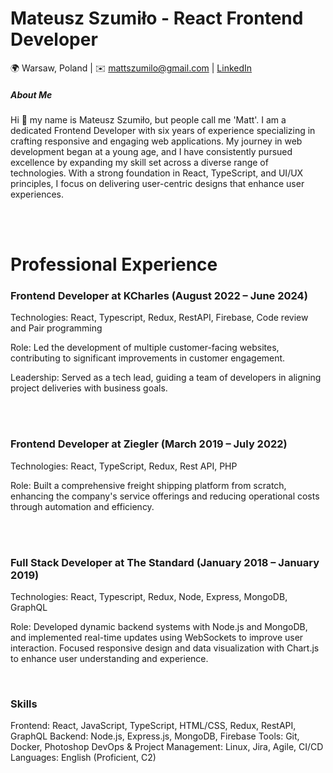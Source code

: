 # Mateusz Szumiło - React Frontend Developer
🌍 Warsaw, Poland | ✉️ mattszumilo@gmail.com | [LinkedIn](https://linkedin.com/in/mateusz-szumilo/)

##### About Me 
Hi 👋 my name is Mateusz Szumiło, but people call me 'Matt'. I am a dedicated Frontend Developer with six years of experience specializing in crafting responsive and engaging web applications. My journey in web development began at a young age, and I have consistently pursued excellence by expanding my skill set across a diverse range of technologies. With a strong foundation in React, TypeScript, and UI/UX principles, I focus on delivering user-centric designs that enhance user experiences.

<br />
<br />

# Professional Experience

### Frontend Developer at KCharles (August 2022 – June 2024)
Technologies: React, Typescript, Redux, RestAPI, Firebase, Code review and Pair programming

Role: Led the development of multiple customer-facing websites, contributing to significant improvements in customer engagement.

Leadership: Served as a tech lead, guiding a team of developers in aligning project deliveries with business goals.

<br />
<br />

### Frontend Developer at Ziegler (March 2019 – July 2022)
Technologies: React, TypeScript, Redux, Rest API, PHP 

Role: Built a comprehensive freight shipping platform from scratch, enhancing the company's service offerings and reducing operational costs through automation and efficiency.

<br />
<br />

### Full Stack Developer at The Standard (January 2018 – January 2019)
Technologies: React, Typescript, Redux, Node, Express, MongoDB, GraphQL 

Role: Developed dynamic backend systems with Node.js and MongoDB, and implemented real-time updates using WebSockets to improve user interaction. Focused responsive design and data visualization with Chart.js to enhance user understanding and experience. 

<br />

### Skills
Frontend: React, JavaScript, TypeScript, HTML/CSS, Redux, RestAPI, GraphQL
Backend: Node.js, Express.js, MongoDB, Firebase
Tools: Git, Docker, Photoshop
DevOps & Project Management: Linux, Jira, Agile, CI/CD
Languages: English (Proficient, C2)

<!--
**szumi112/szumi112** is a ✨ _special_ ✨ repository because its `README.md` (this file) appears on your GitHub profile.

Here are some ideas to get you started:

- 🔭 I’m currently working on ...
- 🌱 I’m currently learning ...
- 👯 I’m looking to collaborate on ...
- 🤔 I’m looking for help with ...
- 💬 Ask me about ...
- 📫 How to reach me: ...
- 😄 Pronouns: ...
- ⚡ Fun fact: ...
-->
